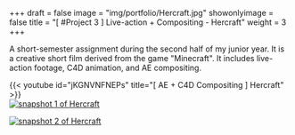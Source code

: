 +++
draft = false
image = "img/portfolio/Hercraft.jpg"
showonlyimage = false
title = "[ #Project 3 ] Live-action + Compositing - Hercraft"
weight = 3
+++

A short-semester assignment during the second half of my junior year. It is a creative short film derived from the game "Minecraft". It includes live-action footage, C4D animation, and AE compositing.

{{< youtube id="jKGNVNFNEPs" title="[ AE + C4D Compositing ] Hercraft" >}}
\
[![snapshot 1 of Hercraft][1]][1]

[![snapshot 2 of Hercraft][2]][2]

[1]: /img/portfolio/Hercraft-1.png
[2]: /img/portfolio/Hercraft-2.png
